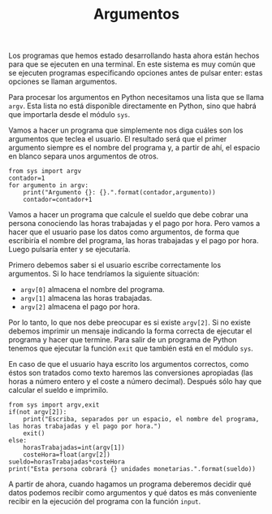 ﻿---
title: Argumentos
---

Los programas que hemos estado desarrollando hasta ahora están hechos para que se ejecuten en una terminal. En este sistema es muy común que se ejecuten programas especificando opciones antes de pulsar enter: estas opciones se llaman argumentos.

Para procesar los argumentos en Python necesitamos una lista que se llama `argv`. Esta lista no está disponible directamente en Python, sino que habrá que importarla desde el módulo `sys`.

Vamos a hacer un programa que simplemente nos diga cuáles son los argumentos que teclea el usuario. El resultado será que el primer argumento siempre es el nombre del programa y, a partir de ahí, el espacio en blanco separa unos argumentos de otros.

```
from sys import argv
contador=1
for argumento in argv:
	print("Argumento {}: {}.".format(contador,argumento))
	contador=contador+1
```

Vamos a hacer un programa que calcule el sueldo que debe cobrar una persona conociendo las horas trabajadas y el pago por hora. Pero vamos a hacer que el usuario pase los datos como argumentos, de forma que escribiría el nombre del programa, las horas trabajadas y el pago por hora. Luego pulsaría enter y se ejecutaría.

Primero debemos saber si el usuario escribe correctamente los argumentos. Si lo hace tendríamos la siguiente situación:

- `argv[0]` almacena el nombre del programa.
- `argv[1]` almacena las horas trabajadas.
- `argv[2]` almacena el pago por hora.


Por lo tanto, lo que nos debe preocupar es si existe `argv[2]`. Si no existe debemos imprimir un mensaje indicando la forma correcta de ejecutar el programa y hacer que termine. Para salir de un programa de Python tenemos que ejecutar la función `exit` que también está en el módulo `sys`.

En caso de que el usuario haya escrito los argumentos correctos, como éstos son tratados como texto haremos las conversiones apropiadas (las horas a número entero y el coste a número decimal). Después sólo hay que calcular el sueldo e imprimilo.

```
from sys import argv,exit
if(not argv[2]):
	print("Escriba, separados por un espacio, el nombre del programa, las horas trabajadas y el pago por hora.")
	exit()
else:
	horasTrabajadas=int(argv[1])
	costeHora=float(argv[2])
sueldo=horasTrabajadas*costeHora
print("Esta persona cobrará {} unidades monetarias.".format(sueldo))
```

A partir de ahora, cuando hagamos un programa deberemos decidir qué datos podemos recibir como argumentos y qué datos es más conveniente recibir en la ejecución del programa con la función `input`.